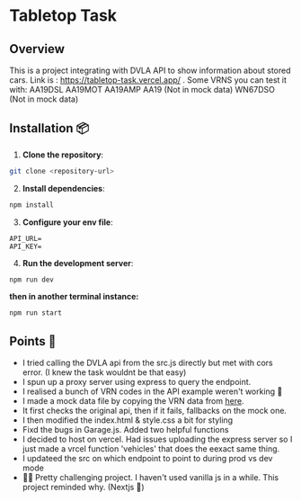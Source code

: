 # Tabletop Task

## Overview

This is a project integrating with DVLA API to show information about stored cars.
Link is : https://tabletop-task.vercel.app/ .
Some VRNS you can test it with:
AA19DSL
AA19MOT
AA19AMP
AA19 (Not in mock data)
WN67DSO (Not in mock data)

## Installation 📦

1. **Clone the repository**:

```bash
git clone <repository-url>
```

2. **Install dependencies**:

```bash
npm install
```

3. **Configure your env file**:

```env
API_URL=
API_KEY=
```

4. **Run the development server**:

```bash
npm run dev
```

**then in another terminal instance:**

```bash
npm run start
```

## Points 🌟

- I tried calling the DVLA api from the src.js directly but met with cors error. (I knew the task wouldnt be that easy)
- I spun up a proxy server using express to query the endpoint.
- I realised a bunch of VRN codes in the API example weren't working 🫤
- I made a mock data file by copying the VRN data from [here](https://developer-portal.driver-vehicle-licensing.api.gov.uk/apis/vehicle-enquiry-service/mock-responses.html#ves-api-test-environment).
- It first checks the original api, then if it fails, fallbacks on the mock one.
- I then modified the index.html & style.css a bit for styling
- Fixd the bugs in Garage.js. Added two helpful functions
- I decided to host on vercel. Had issues uploading the express server so I just made a vrcel function 'vehicles' that does the eexact same thing.
- I updateed the src on which endpoint to point to during prod vs dev mode
- 👍🏾 Pretty challenging project. I haven't used vanilla js in a while. This project reminded why. (Nextjs 💯)
